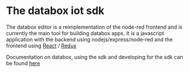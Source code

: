 # The databox iot sdk

The databox editor is a reimplementation of the node-red frontend and is currently the main tool for building databox apps. It is a javascript application with the backend using nodejs/express/node-red and the frontend using [React](https://facebook.github.io/react/) / [Redux](https://github.com/reactjs/react-redux)

Documentation on databox, using the sdk and developing for the sdk can be found [here](http://tutorial.iotdatabox.com)
